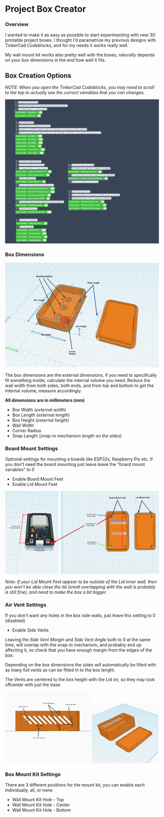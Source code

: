 # Project Box Creator

### Overview

I wanted to make it as easy as possible to start experimenting with new 3D printable project boxes. I thought I'd parametrize my previous designs with TinkerCad Codeblocks, and for my needs it works really well.

My wall mount kit works also pretty well with the boxes, naturally depends on your box dimensions in the end how well it fits.

## Box Creation Options

*NOTE: When you open the TinkerCad Codeblocks, you may need to scroll to the top to actually see the correct variables that you can changes.*

![](all-box-settings.png)

### Box Dimensions
![](settings-overview.png)

The box dimensions are the external dimensions, if you need to specifically fit something inside, calculate the internal volume you need. Reduce the wall width from both sides, both ends, and from top and bottom to get the internal volume, measure accordingly.


**All dimensions are in millimeters (mm)**

* Box Width (*external width*)
* Box Length (*external length*)
* Box Height (*external height*)
* Wall Width
* Corner Radius
* Snap Length (*snap-in mechanism length on the sides*)

### Board Mount Settings

Optional settings for mounting a boards like ESP32s, Raspberry Pis etc. If you don't need the board mounting just leave leave the "board mount variables" to 0
* Enable Board Mount Feet
* Enable Lid Mount Feet

![](mount-settings.png)

*Note: If your Lid Mount Feet appear to be outside of the Lid inner wall, then you won't be able close the lid (small overlapping with the wall is probably is still fine), and need to make the box a bit bigger.*

### Air Vent Settings

If you don't want any holes in the box side walls, just leave this setting to 0 (disabled)
* Enable Side Vents

Leaving the *Side Vent Margin* and *Side Vent Angle* both to 0 at the same time, will overlap with the snap-in mechanism, and probably end up affecting it, so check that you have enough margin from the edges of the box.

Depending on the box dimensions the sides will automatically be filled with as many full vents as can be fitted in to the box lenght. 

The Vents are centered to the box height with the Lid on, so they may look offcenter with just the base.

<p float="left"> <img src="side-vent-settings.png" width="55.5%" /> <img src="side-vents.png" width="43.5%" /> </p> 

### Box Mount Kit Settings

There are 3 different positions for the mount kit, you can enable each individually, all, or none.

* Wall Mount Kit Hole - Top
* Wall Mount Kit Hole - Center
* Wall Mount Kit Hole - Bottom

